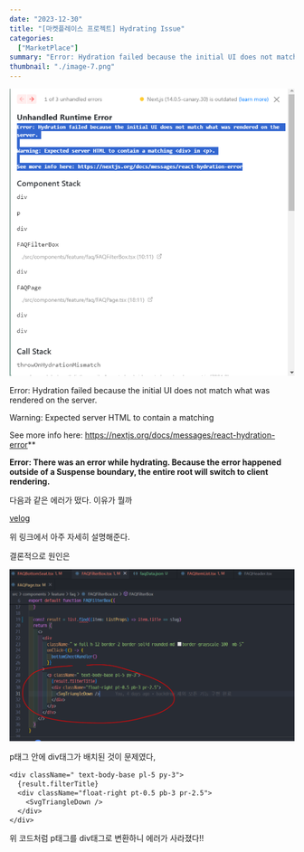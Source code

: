 ```yaml
---
date: "2023-12-30"
title: "[마켓플레이스 프로젝트] Hydrating Issue"
categories:
  ["MarketPlace"]
summary: "Error: Hydration failed because the initial UI does not match what was rendered on the server."
thumbnail: "./image-7.png"
---
```


![alt text](image-7.png)

Error: Hydration failed because the initial UI does not match what was rendered on the server.

Warning: Expected server HTML to contain a matching

See more info here: https://nextjs.org/docs/messages/react-hydration-error**

**Error: There was an error while hydrating. Because the error happened outside of a Suspense boundary, the entire root will switch to client rendering.**

다음과 같은 에러가 떴다. 이유가 뭘까

[velog](https://velog.io/@juurom/TIL-react-hydration-error-원인-및-해결방법-feat.-react-calendar)

위 링크에서 아주 자세히 설명해준다.

결론적으로 원인은

![alt text](image-8.png)

p태그 안에 div태그가 배치된 것이 문제였다,

```tsx
<div className=" text-body-base pl-5 py-3">
  {result.filterTitle}
  <div className="float-right pt-0.5 pb-3 pr-2.5">
    <SvgTriangleDown />
  </div>
</div>
```

위 코드처럼 p태그를 div태그로 변환하니 에러가 사라졌다!!
